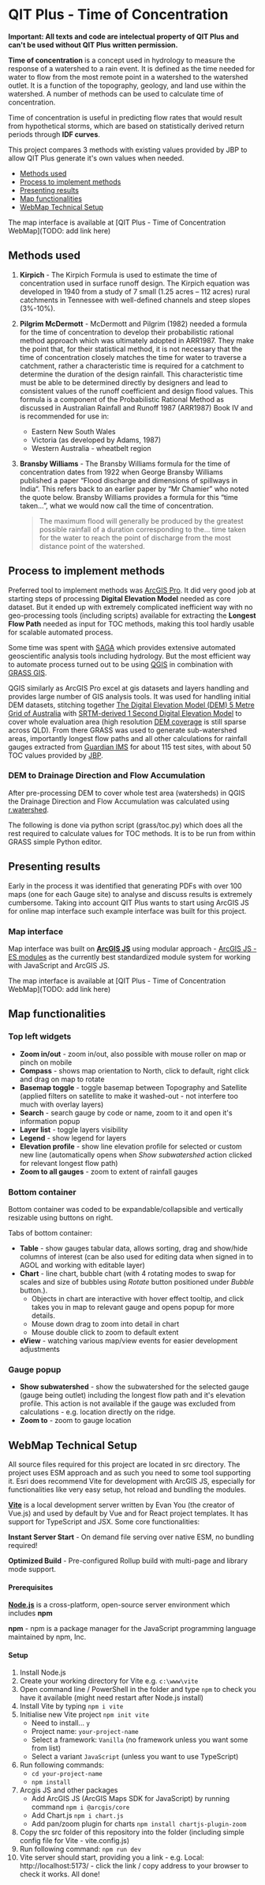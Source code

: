 # QIT Plus - Time of Concentration

**Important: All texts and code are intelectual property of QIT Plus and can't be used without QIT Plus written permission.**

**Time of concentration** is a concept used in hydrology to measure the response of a watershed to a rain event. It is defined as the time needed for water to flow from the most remote point in a watershed to the watershed outlet. It is a function of the topography, geology, and land use within the watershed. A number of methods can be used to calculate time of concentration.

Time of concentration is useful in predicting flow rates that would result from hypothetical storms, which are based on statistically derived return periods through **IDF curves**.

This project compares 3 methods with existing values provided by JBP to allow QIT Plus generate it's own values when needed.

- [Methods used](#methods-used)
- [Process to implement methods](#process-to-implement-methods)
- [Presenting results](#presenting-results)
- [Map functionalities](#map-functionalities)
- [WebMap Technical Setup](#webmap-technical-setup)

The map interface is available at [QIT Plus - Time of Concentration WebMap](TODO: add link here)

## Methods used
1. **Kirpich** - The Kirpich Formula is used to estimate the time of concentration used in surface runoff design. The Kirpich equation was developed in 1940 from a study of 7 small (1.25 acres – 112 acres) rural catchments in Tennessee with well-defined channels and steep slopes (3%-10%).
2. **Pilgrim McDermott** - McDermott and Pilgrim (1982) needed a formula for the time of concentration to develop their probabilistic rational method approach which was ultimately adopted in ARR1987.  They make the point that, for their statistical method, it is not necessary that the time of concentration closely matches the time for water to traverse a catchment, rather a characteristic time is required for a catchment to determine the duration of the design rainfall.  This characteristic time must be able to be determined directly by designers and lead to consistent values of the runoff coefficient and design flood values. This formula is a component of the Probabilistic Rational Method as discussed in Australian Rainfall and Runoff 1987 (ARR1987) Book IV and is recommended for use in:
    - Eastern New South Wales
    - Victoria (as developed by Adams, 1987)
    - Western Australia - wheatbelt region
3. **Bransby Williams** - The Bransby Williams formula for the time of concentration dates from 1922 when George Bransby Williams published a paper “Flood discharge and dimensions of spillways in India“.  This refers back to an earlier paper by “Mr Chamier” who noted the quote below. Bransby Williams provides a formula for this “time taken…”, what we would now call the time of concentration. 

    >The maximum flood will generally be produced by the greatest possible rainfall of a duration corresponding to the… time taken for the water to reach the point of discharge from the most distance point of the watershed.
  
## Process to implement methods
Preferred tool to implement methods was [ArcGIS Pro](https://pro.arcgis.com/). It did very good job at starting steps of processing **Digital Elevation Model** needed as core dataset. But it ended up with extremely complicated inefficient way with no geo-processing tools (including scripts) available for extracting the **Longest Flow Path** needed as input for TOC methods, making this tool hardly usable for scalable automated process.

Some time was spent with [SAGA](https://saga-gis.sourceforge.io/) which provides extensive automated geoscientific analysis tools including hydrology. But the most efficient way to automate process turned out to be using [QGIS](https://qgis.org/) in combination with [GRASS GIS](https://grass.osgeo.org/).

QGIS similarly as ArcGIS Pro excel at gis datasets and layers handling and provides large number of GIS analysis tools. It was used for handling initial DEM datasets, stitching together [The Digital Elevation Model (DEM) 5 Metre Grid of Australia](https://pid.geoscience.gov.au/dataset/ga/89644) with [SRTM-derived 1 Second Digital Elevation Model](https://pid.geoscience.gov.au/dataset/ga/72759) to cover whole evaluation area (high resolution [DEM coverage](https://elevation.fsdf.org.au/) is still sparse across QLD). From there GRASS was used to generate sub-watershed areas, importantly longest flow paths and all other calculations for rainfall gauges extracted from [Guardian IMS](https://live.guardianims.com/) for about 115 test sites, with about 50 TOC values provided by [JBP](https://jbpacific.com.au/).

### DEM to Drainage Direction and Flow Accumulation
After pre-processing DEM to cover whole test area (watersheds) in QGIS the Drainage Direction and Flow Accumulation was calculated using [r.watershed](https://grass.osgeo.org/grass82/manuals/r.watershed.html).

The following is done via python script (grass/toc.py) which does all the rest required to calculate values for TOC methods. It is to be run from within GRASS simple Python editor.

## Presenting results
Early in the process it was identified that generating PDFs with over 100 maps (one for each Gauge site) to analyse and discuss results is extremely cumbersome. Taking into account QIT Plus wants to start using ArcGIS JS for online map interface such example interface was built for this project.

### Map interface
Map interface was built on [**ArcGIS JS**](https://developers.arcgis.com/javascript/latest/) using modular approach - [ArcGIS JS - ES modules](https://developers.arcgis.com/javascript/latest/es-modules/) as the currently best standardized module system for working with JavaScript and ArcGIS JS.

The map interface is available at [QIT Plus - Time of Concentration WebMap](TODO: add link here)

## Map functionalities

### Top left widgets
- **Zoom in/out** - zoom in/out, also possible with mouse roller on map or pinch on mobile 
- **Compass** - shows map orientation to North, click to default, right click and drag on map to rotate
- **Basemap toggle** - toggle basemap between Topography and Satellite (applied filters on satellite to make it washed-out - not interfere too much with overlay layers)
- **Search** - search gauge by code or name, zoom to it and open it's  information popup
- **Layer list** - toggle layers visibility
- **Legend** - show legend for layers
- **Elevation profile** - show line elevation profile for selected or custom new line (automatically opens when *Show subwatershed* action clicked for relevant longest flow path)
- **Zoom to all gauges** - zoom to extent of rainfall gauges

### Bottom container
Bottom container was coded to be expandable/collapsible and vertically resizable using buttons on right.

Tabs of bottom container:

- **Table** - show gauges tabular data, allows sorting, drag and show/hide columns of interest (can be also used for editing data when signed in to AGOL and working with editable layer)
- **Chart** - line chart, bubble chart (with 4 rotating modes to swap  for scales and size of bubbles using *Rotate* button positioned under *Bubble* button.). 
    - Objects in chart are interactive with hover effect tooltip, and click takes you in map to relevant gauge and opens popup for more details.
    - Mouse down drag to zoom into detail in chart
    - Mouse double click to zoom to default extent
- **eView** - watching various map/view events for easier development adjustments

### Gauge popup
- **Show subwatershed** - show the subwatershed for the selected gauge (gauge being outlet) including the longest flow path and it's elevation profile. This action is not available if the gauge was excluded from calculations - e.g. location directly on the ridge.
- **Zoom to** - zoom to gauge location

## WebMap Technical Setup
All source files required for this project are located in src directory. The project uses ESM approach and as such you need to some tool supporting it. Esri does recommend Vite for development with ArcGIS JS, especially for functionalities like very easy setup, hot reload and bundling the modules.

[**Vite**](https://vitejs.dev/) is a local development server written by Evan You (the creator of Vue.js) and used by default by Vue and for React project templates. It has support for TypeScript and JSX. Some core functionalities:

**Instant Server Start** - On demand file serving over native ESM, no bundling required!

**Optimized Build** - Pre-configured Rollup build with multi-page and library mode support.

#### Prerequisites 
[**Node.js**](https://nodejs.org/) is a cross-platform, open-source server environment which includes **npm**

**npm** - npm is a package manager for the JavaScript programming language maintained by npm, Inc.

#### Setup
1. Install Node.js
2. Create your working directory for Vite e.g. `c:\www\vite`
3. Open command line / PowerShell in the folder and type `npm` to check you have it available (might need restart after Node.js install)
4. Install Vite by typing `npm i vite`
5. Initialise new Vite project `npm init vite`
    - Need to install... `y`
    - Project name: `your-project-name`
    - Select a framework: `Vanilla` (no framework unless you want some from list)
    - Select a variant `JavaScript` (unless you want to use TypeScript)
6. Run following commands:
    - `cd your-project-name`
    - `npm install`
7. Arcgis JS and other packages
    - Add ArcGIS JS (ArcGIS Maps SDK for JavaScript) by running command `npm i @arcgis/core`
    - Add Chart.js `npm i chart.js`
    - Add pan/zoom plugin for charts `npm install chartjs-plugin-zoom`
8. Copy the src folder of this repository into the folder (including simple config file for Vite - vite.config.js)
9. Run following command: `npm run dev`
10. Vite server should start, providing you a link - e.g. Local: http://localhost:5173/ - click the link / copy address to your browser to check it works. All done!
